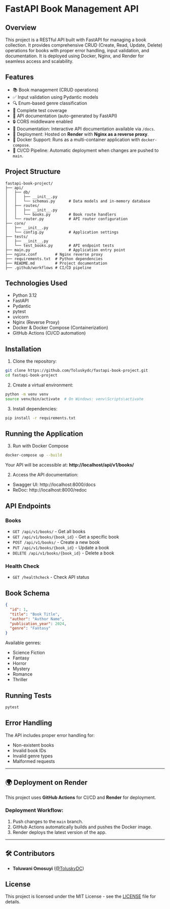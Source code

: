# FastAPI Book Management API

## Overview

This project is a RESTful API built with FastAPI for managing a book collection. It provides comprehensive CRUD (Create, Read, Update, Delete) operations for books with proper error handling, input validation, and documentation. It is deployed using Docker, Nginx, and Render for seamless access and scalability.

## Features

- 📚 Book management (CRUD operations)
- ✅ Input validation using Pydantic models
- 🔍 Enum-based genre classification
- 🧪 Complete test coverage
- 📝 API documentation (auto-generated by FastAPI)
- 🔒 CORS middleware enabled
- 📝 Documentation: Interactive API documentation available via `/docs`.
- 🚀 Deployment: Hosted on **Render** with **Nginx as a reverse proxy**.
- 🐳 Docker Support: Runs as a multi-container application with `docker-compose`.
- 🔄 CI/CD Pipeline: Automatic deployment when changes are pushed to `main`.

## Project Structure

```
fastapi-book-project/
├── api/
│   ├── db/
│   │   ├── __init__.py
│   │   └── schemas.py      # Data models and in-memory database
│   ├── routes/
│   │   ├── __init__.py
│   │   └── books.py        # Book route handlers
│   └── router.py           # API router configuration
├── core/
│   ├── __init__.py
│   └── config.py           # Application settings
├── tests/
│   ├── __init__.py
│   └── test_books.py       # API endpoint tests
├── main.py                 # Application entry point
├── nginx.conf        # Nginx reverse proxy 
├── requirements.txt  # Python dependencies
├── README.md         # Project documentation
├── .github/workflows # CI/CD pipeline

```

## Technologies Used

- Python 3.12
- FastAPI
- Pydantic
- pytest
- uvicorn
- Nginx (Reverse Proxy)
- Docker & Docker Compose (Containerization)
- GitHub Actions (CI/CD automation)

## Installation

1. Clone the repository:

```bash
git clone https://github.com/Toluskydc/fastapi-book-project.git
cd fastapi-book-project
```

2. Create a virtual environment:

```bash
python -m venv venv
source venv/bin/activate  # On Windows: venv\Scripts\activate
```

3. Install dependencies:

```bash
pip install -r requirements.txt
```

## Running the Application

3. Run with Docker Compose
```sh
docker-compose up --build
```
Your API will be accessible at: **http://localhost/api/v1/books/**

2. Access the API documentation:

- Swagger UI: http://localhost:8000/docs
- ReDoc: http://localhost:8000/redoc

## API Endpoints

### Books

- `GET /api/v1/books/` - Get all books
- `GET /api/v1/books/{book_id}` - Get a specific book
- `POST /api/v1/books/` - Create a new book
- `PUT /api/v1/books/{book_id}` - Update a book
- `DELETE /api/v1/books/{book_id}` - Delete a book

### Health Check

- `GET /healthcheck` - Check API status

## Book Schema

```json
{
  "id": 1,
  "title": "Book Title",
  "author": "Author Name",
  "publication_year": 2024,
  "genre": "Fantasy"
}
```

Available genres:

- Science Fiction
- Fantasy
- Horror
- Mystery
- Romance
- Thriller

## Running Tests

```bash
pytest
```

## Error Handling

The API includes proper error handling for:

- Non-existent books
- Invalid book IDs
- Invalid genre types
- Malformed requests

---

## 🌍 Deployment on Render
This project uses **GitHub Actions** for CI/CD and **Render** for deployment.

### **Deployment Workflow:**
1. Push changes to the `main` branch.
2. GitHub Actions automatically builds and pushes the Docker image.
3. Render deploys the latest version of the app.

---

## 🛠️ Contributors
- **Toluwani Omosuyi** ([@ToluskyDC](https://github.com/ToluskyDC))


## License

This project is licensed under the MIT License - see the [LICENSE](LICENSE) file for details.


